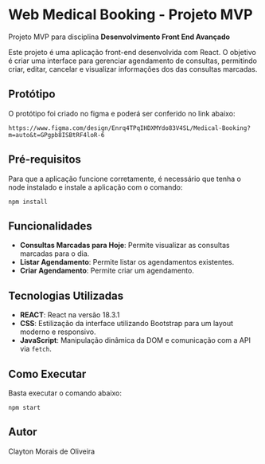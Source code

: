 # Web Medical Booking - Projeto MVP

Projeto MVP para disciplina **Desenvolvimento Front End Avançado** 

Este projeto é uma aplicação front-end desenvolvida com React. O objetivo é criar uma interface para gerenciar agendamento de consultas, permitindo criar, editar, cancelar e visualizar informações dos das consultas marcadas.

## Protótipo

O protótipo foi criado no figma e poderá ser conferido no link abaixo:

```
https://www.figma.com/design/Enrq4TPqIHDXMYdo83V4SL/Medical-Booking?m=auto&t=GPgpb8ISBtRF4loR-6
```


## Pré-requisitos

Para que a aplicação funcione corretamente, é necessário que tenha o node instalado e instale a aplicação com o comando:

```
npm install
```


## Funcionalidades

- **Consultas Marcadas para Hoje**: Permite visualizar as consultas marcadas para o dia.
- **Listar Agendamento**: Permite listar os agendamentos existentes.
- **Criar Agendamento**: Permite criar um agendamento.

## Tecnologias Utilizadas

- **REACT**: React na versão 18.3.1
- **CSS**: Estilização da interface utilizando Bootstrap para um layout moderno e responsivo.
- **JavaScript**: Manipulação dinâmica da DOM e comunicação com a API via `fetch`.

## Como Executar
Basta executar o comando abaixo:

```
npm start
```
## Autor
Clayton Morais de Oliveira
